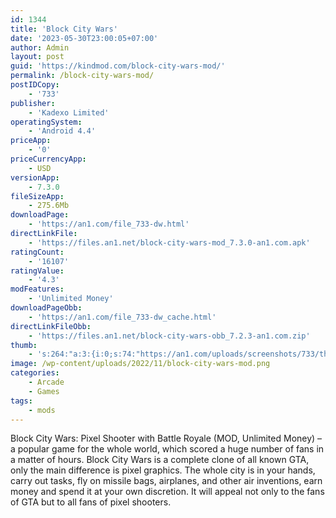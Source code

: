 ```yaml
---
id: 1344
title: 'Block City Wars'
date: '2023-05-30T23:00:05+07:00'
author: Admin
layout: post
guid: 'https://kindmod.com/block-city-wars-mod/'
permalink: /block-city-wars-mod/
postIDCopy:
    - '733'
publisher:
    - 'Kadexo Limited'
operatingSystem:
    - 'Android 4.4'
priceApp:
    - '0'
priceCurrencyApp:
    - USD
versionApp:
    - 7.3.0
fileSizeApp:
    - 275.6Mb
downloadPage:
    - 'https://an1.com/file_733-dw.html'
directLinkFile:
    - 'https://files.an1.net/block-city-wars-mod_7.3.0-an1.com.apk'
ratingCount:
    - '16107'
ratingValue:
    - '4.3'
modFeatures:
    - 'Unlimited Money'
downloadPageObb:
    - 'https://an1.com/file_733-dw_cache.html'
directLinkFileObb:
    - 'https://files.an1.net/block-city-wars-obb_7.2.3-an1.com.zip'
thumb:
    - 's:264:"a:3:{i:0;s:74:"https://an1.com/uploads/screenshots/733/thumbs/block-city-wars-883824.webp";i:1;s:74:"https://an1.com/uploads/screenshots/733/thumbs/block-city-wars-628215.webp";i:2;s:74:"https://an1.com/uploads/screenshots/733/thumbs/block-city-wars-831539.webp";}";'
image: /wp-content/uploads/2022/11/block-city-wars-mod.png
categories:
    - Arcade
    - Games
tags:
    - mods
---
```


Block City Wars: Pixel Shooter with Battle Royale (MOD, Unlimited Money) – a popular game for the whole world, which scored a huge number of fans in a matter of hours. Block City Wars is a complete clone of all known GTA, only the main difference is pixel graphics. The whole city is in your hands, carry out tasks, fly on missile bags, airplanes, and other air inventions, earn money and spend it at your own discretion. It will appeal not only to the fans of GTA but to all fans of pixel shooters.